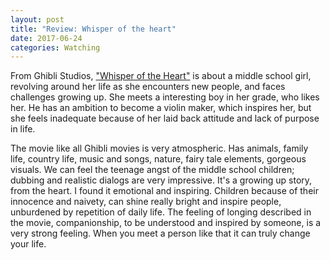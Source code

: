 ```yaml
---
layout: post
title: "Review: Whisper of the heart"
date: 2017-06-24
categories: Watching
---
```

From Ghibli Studios, ["Whisper of the Heart"](http://www.imdb.com/title/tt0113824/) is about a middle school girl, revolving around her life as she encounters new people, and faces challenges growing up. She meets a interesting boy in her grade, who likes her. He has an ambition to become a violin maker, which inspires her, but she feels inadequate because of her laid back attitude and lack of purpose in life. 

<!-- more -->

The movie like all Ghibli movies is very atmospheric. Has animals, family life, country life, music and songs, nature, fairy tale elements, gorgeous visuals. We can feel the teenage angst of the middle school children; dubbing and realistic dialogs are very impressive. It's a growing up story, from the heart. I found it emotional and inspiring. Children because of their innocence and naivety, can shine really bright and inspire people, unburdened by repetition of daily life. The feeling of longing described in the movie, companionship, to be understood and inspired by someone, is a very strong feeling. When you meet a person like that it can truly change your life.